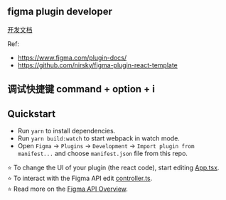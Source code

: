 ## figma plugin developer

[开发文档](https://www.figma.com/plugin-docs/api/PageNode/#loadasync)

Ref:

- https://www.figma.com/plugin-docs/
- https://github.com/nirsky/figma-plugin-react-template

## 调试快捷键 command + option + i

## Quickstart

- Run `yarn` to install dependencies.
- Run `yarn build:watch` to start webpack in watch mode.
- Open `Figma` -> `Plugins` -> `Development` -> `Import plugin from manifest...` and choose `manifest.json` file from this repo.

⭐ To change the UI of your plugin (the react code), start editing [App.tsx](./src/app/page/App.tsx).  
⭐ To interact with the Figma API edit [controller.ts](./src/plugin/controller.ts).  
⭐ Read more on the [Figma API Overview](https://www.figma.com/plugin-docs/api/api-overview/).
